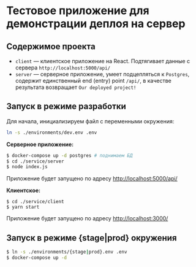 # Тестовое приложение для демонстрации деплоя на сервер

## Содержимое проекта

* `client` — клиентское приложение на React. Подтягивает данные с сервера `http://localhost:5000/api/`
* `server` — серверное приложение, умеет подцепляться к `Postgres`, содержит единственный end (entry) point `/api/`, в качестве результата возвращает `Our deployed project!`

## Запуск в режиме разработки

Для начала, инициализируем файл с переменными окружения:
```bash
ln -s ./environments/dev.env .env
```

**Серверное приложение:**
```bash
$ docker-compose up -d postgres # поднимаем БД
$ cd ./service/server
$ node index.js
```
Приложение будет запущено по адресу [http://localhost:5000/api/](http://localhost:5000/api/)


**Клиентское:**
```
$ cd ./service/client
$ yarn start
```
Приложение будет запущено по адресу [http://localhost:3000/](http://localhost:3000/)

## Запуск в режиме {stage|prod} окружения

```bash
$ ln -s ./environments/{stage|prod}.env .env
$ docker-compose up -d
```
